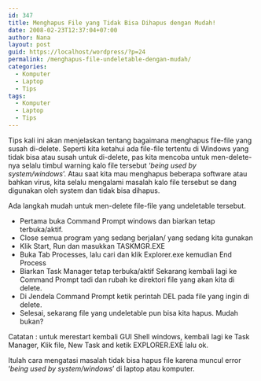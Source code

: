 ```yaml
---
id: 347
title: Menghapus File yang Tidak Bisa Dihapus dengan Mudah!
date: 2008-02-23T12:37:04+07:00
author: Nana
layout: post
guid: https://localhost/wordpress/?p=24
permalink: /menghapus-file-undeletable-dengan-mudah/
categories:
  - Komputer
  - Laptop
  - Tips
tags:
  - Komputer
  - Laptop
  - Tips
---
```

Tips kali ini akan menjelaskan tentang bagaimana menghapus file-file yang susah di-delete. Seperti kita ketahui ada file-file tertentu di Windows yang tidak bisa atau susah untuk di-delete, pas kita mencoba untuk men-delete-nya selalu timbul warning kalo file tersebut ‘_being used by system/windows_’. Atau saat kita mau menghapus beberapa software atau bahkan virus, kita selalu mengalami masalah kalo file tersebut se dang digunakan oleh system dan tidak bisa dihapus.

Ada langkah mudah untuk men-delete file-file yang undeletable tersebut.

  * Pertama buka Command Prompt windows dan biarkan tetap terbuka/aktif.
  * Close semua program yang sedang berjalan/ yang sedang kita gunakan
  * Klik Start, Run dan masukkan TASKMGR.EXE
  * Buka Tab Processes, lalu cari dan klik Explorer.exe kemudian End Process
  * Biarkan Task Manager tetap terbuka/aktif Sekarang kembali lagi ke Command Prompt tadi dan rubah ke direktori file yang akan kita di delete.
  * Di Jendela Command Prompt ketik perintah DEL pada file yang ingin di delete.
  * Selesai, sekarang file yang undeletable pun bisa kita hapus. Mudah bukan?

Catatan : untuk merestart kembali GUI Shell windows, kembali lagi ke Task Manager, Klik file, New Task and ketik EXPLORER.EXE lalu ok.

Itulah cara mengatasi masalah tidak bisa hapus file karena muncul error ‘_being used by system/windows_’ di laptop atau komputer.